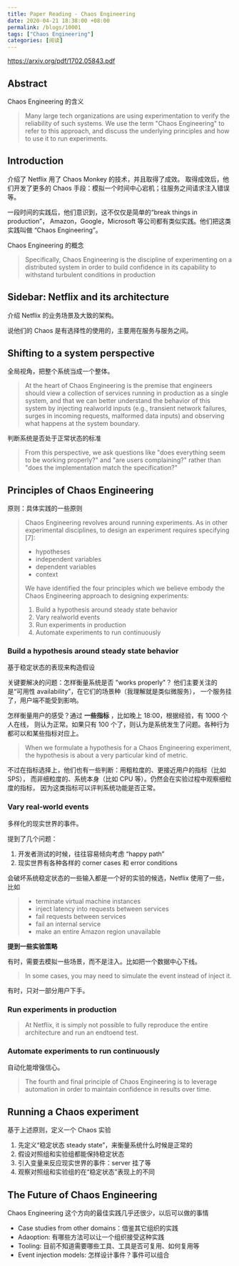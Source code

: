 ```yaml
---
title: Paper Reading - Chaos Engineering
date: 2020-04-21 18:38:00 +08:00
permalink: /blogs/10001
tags: ["Chaos Engineering"]
categories: [阅读]
---
```


https://arxiv.org/pdf/1702.05843.pdf

## Abstract

Chaos Engineering 的含义

> Many large tech organizations are using experimentation to verify the
reliability of such systems. We use the term "Chaos Engineering" to refer
to this approach, and discuss the underlying principles and how to use it
to run experiments.


## Introduction

介绍了 Netflix 用了 Chaos Monkey 的技术，并且取得了成效。
取得成效后，他们开发了更多的 Chaos 手段：模拟一个时间中心宕机；往服务之间请求注入错误等。

一段时间的实践后，他们意识到，这不仅仅是简单的“break things in production”，
Amazon，Google，Microsoft 等公司都有类似实践。他们把这类实践叫做 “Chaos Engineering”。

Chaos Engineering 的概念
> Specifically, Chaos Engineering is
the discipline of experimenting on a distributed system in order to
build confidence in its capability to withstand turbulent conditions
in production


## Sidebar: Netflix and its architecture

介绍 Netflix 的业务场景及大致的架构。

说他们的 Chaos 是有选择性的使用的，主要用在服务与服务之间。

## Shifting to a system perspective

全局视角，把整个系统当成一个整体。
> At the heart of Chaos Engineering is the premise that engineers should view a collection of
services running in production as a single system, and that we can better understand the
behavior of this system by injecting real­world inputs (e.g., transient network failures,
surges in incoming requests, malformed data inputs) and observing what happens at the system
boundary.

判断系统是否处于正常状态的标准
> From this perspective, we ask questions like "does everything seem to be working properly?"
and "are users complaining?" rather than "does the implementation match the specification?"

## Principles of Chaos Engineering

原则：具体实践的一些原则

> Chaos Engineering revolves around running experiments. As in other experimental disciplines,
> to design an experiment requires specifying [7]:
> * hypotheses
> * independent variables
> * dependent variables
> * context
>
> We have identified the four principles which we believe embody the Chaos Engineering
> approach to designing experiments:
> 1. Build a hypothesis around steady state behavior
> 2. Vary real­world events
> 3. Run experiments in production
> 4. Automate experiments to run continuously

### Build a hypothesis around steady state behavior
基于稳定状态的表现来构造假设

关键要解决的问题：怎样衡量系统是否 "works properly"？
他们主要关注的是“可用性 availability”，在它们的场景种（我理解就是类似微服务），
一个服务挂了，用户端不能受到影响。

怎样衡量用户的感受？通过 **一些指标** ，比如晚上 18:00，根据经验，有 1000 个人在线，
则认为正常。如果只有 100 个了，则认为是系统发生了问题。各种行为都可以和某些指标对应上。
> When we formulate a hypothesis for a Chaos Engineering experiment,
the hypothesis is about a very particular kind of metric.

不过在指标选择上，他们也有一些判断：用粗粒度的、更接近用户的指标（比如 SPS），
而非细粒度的、系统本身（比如 CPU 等）。仍然会在实验过程中观察细粒度的指标，
因为这类指标可以评判系统功能是否正常。

### Vary real‐world events
多样化的现实世界的事件。

提到了几个问题：
1. 开发者测试的时候，往往容易倾向考虑 “happy path”
2. 现实世界有各种各样的 corner cases 和 error conditions

会破坏系统稳定状态的一些输入都是一个好的实验的候选，Netflix 使用了一些，比如
> * terminate virtual machine instances
> * inject latency into requests between services
> * fail requests between services
> * fail an internal service
> * make an entire Amazon region unavailable

**提到一些实验策略**

有时，需要去模拟一些场景，而不是注入。比如把一个数据中心下线。
> In some cases, you may need to simulate the event instead of inject it.

有时，只对一部分用户下手。

### Run experiments in production

> At Netflix, it is simply not possible to fully reproduce the entire
architecture and run an end­to­end test.

### Automate experiments to run continuously

自动化能增强信心。
> The fourth and final principle of Chaos Engineering is to leverage automation in order to
maintain confidence in results over time.

## Running a Chaos experiment

基于上述原则，定义一个 Chaos 实验
1. 先定义“稳定状态 steady state”，来衡量系统什么时候是正常的
2. 假设对照组和实验组都能保持稳定状态
3. 引入变量来反应现实世界的事件：server 挂了等
4. 观察对照组和实验组的在“稳定状态”表现上的不同

## The Future of Chaos Engineering

Chaos Engineering 这个方向的最佳实践几乎还很少，以后可以做的事情

* Case studies from other domains：借鉴其它组织的实践
* Adaoption: 有哪些方法可以让一个组织接受这种实践
* Tooling: 目前不知道需要哪些工具、工具是否可复用、如何复用等
* Event injection models: 怎样设计事件？事件可以组合
